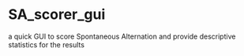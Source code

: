 # SA_scorer_gui

a quick GUI to score Spontaneous Alternation and provide descriptive statistics for the results

